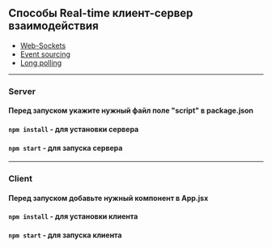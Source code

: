 ## Способы Real-time клиент-сервер взаимодействия

- [Web-Sockets](https://learn.javascript.ru/websocket)
- [Event sourcing](https://learn.javascript.ru/server-sent-events)
- [Long polling](https://learn.javascript.ru/long-polling)

---

### Server

#### Перед запуском укажите нужный файл поле "script" в package.json

#### `npm install` - для установки сервера

#### `npm start` - для запуска сервера

---

### Client

#### Перед запуском добавьте нужный компонент в App.jsx

#### `npm install` - для установки клиента

#### `npm start` - для запуска клиента
